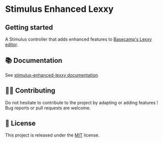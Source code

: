 # Stimulus Enhanced Lexxy

## Getting started

A Stimulus controller that adds enhanced features to [Basecamp's Lexxy editor](https://github.com/basecamp/lexxy).

## 📚 Documentation

See [stimulus-enhanced-lexxy documentation](https://www.stimulus-components.com/docs/stimulus-enhanced-lexxy/).

## 👷‍♂️ Contributing

Do not hesitate to contribute to the project by adapting or adding features ! Bug reports or pull requests are welcome.

## 📝 License

This project is released under the [MIT](http://opensource.org/licenses/MIT) license.

